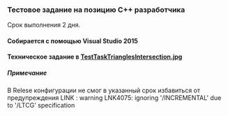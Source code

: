### **Тестовое задание на позицию C++ разработчика**
Срок выполнения 2 дня.

#### **Собирается с помощью Visual Studio 2015**

#### **Техническое задание в [TestTaskTrianglesIntersection.jpg](https://github.com/NidentalEgor/TestTaskTrianglesIntersection/blob/master/TestTaskTrianglesIntersection.jpg)**

##### Примечание
В Relese конфигурации не смог в указанный срок избавиться от предупреждения LINK : warning LNK4075: ignoring '/INCREMENTAL' due to '/LTCG' specification

